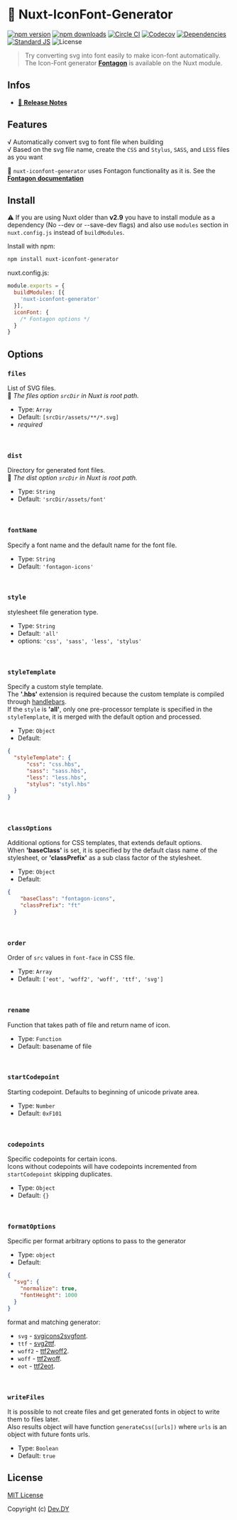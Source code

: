 # 🐾 Nuxt-IconFont-Generator
[![npm version][npm-version-src]][npm-version-href]
[![npm downloads][npm-downloads-src]][npm-downloads-href]
[![Circle CI][circle-ci-src]][circle-ci-href]
[![Codecov][codecov-src]][codecov-href]
[![Dependencies][david-dm-src]][david-dm-href]
[![Standard JS][standard-js-src]][standard-js-href]
![License][license-src]

> Try converting svg into font easily to make icon-font automatically. 
> The Icon-Font generator [**Fontagon**](https://github.com/kdydesign/fontagon) is available on the Nuxt module.

## Infos
- [📖 **Release Notes**](./CHANGELOG.md)

## Features
√ Automatically convert svg to font file when building<br>
√ Based on the svg file name, create the `CSS` and `Stylus`, `SASS`, and `LESS` files as you want

🔔 `nuxt-iconfont-generator` uses Fontagon functionality as it is. See the [**Fontagon documentation**](https://github.com/kdydesign/fontagon/tree/master/packages/fontagon)

## Install
⚠️ If you are using Nuxt older than **v2.9** you have to install module as a dependency (No --dev or --save-dev flags) and also use `modules` section in` nuxt.config.js` instead of `buildModules`.

Install with npm:

```bash
npm install nuxt-iconfont-generator
```

nuxt.config.js:

```js
module.exports = {
  buildModules: [{
    'nuxt-iconfont-generator'
  }],
  iconFont: {
    /* Fontagon options */
  }
}
```

## Options

### `files`
List of SVG files.<br>
🔔 *The files option `srcDir` in Nuxt is root path.*

* Type: `Array`
* Default: `[srcDir/assets/**/*.svg]`
* *required*

<br>

### `dist`
Directory for generated font files.<br>
🔔 *The dist option `srcDir` in Nuxt is root path.*

* Type: `String`
* Default: `'srcDir/assets/font'`

<br>

### `fontName`
Specify a font name and the default name for the font file.

* Type: `String`
* Default: `'fontagon-icons'`

<br>

### `style`
stylesheet file generation type.

* Type: `String`
* Default: `'all'`
* options: `'css', 'sass', 'less', 'stylus'`

<br>

### `styleTemplate`
Specify a custom style template.
<br>
The **'.hbs'** extension is required because the custom template is compiled through [handlebars](https://handlebarsjs.com/).
<br>
If the `style` is **'all'**, only one pre-processor template is specified in the `styleTemplate`, 
it is merged with the default option and processed.

* Type: `Object`
* Default: 
```json
{
  "styleTemplate": {
      "css": "css.hbs",
      "sass": "sass.hbs",
      "less": "less.hbs",
      "stylus": "styl.hbs"
  }
}
```

<br>

### `classOptions`
Additional options for CSS templates, that extends default options.
<br>
When **'baseClass'** is set, it is specified by the default class name of the stylesheet, 
or **'classPrefix'** as a sub class factor of the stylesheet.

* Type: `Object`
* Default: 
```json
{
    "baseClass": "fontagon-icons",
    "classPrefix": "ft"
  }
```

<br>

### `order`
Order of `src` values in `font-face` in CSS file.

* Type: `Array`
* Default: `['eot', 'woff2', 'woff', 'ttf', 'svg']`

<br>

### `rename`
Function that takes path of file and return name of icon.

* Type: `Function`
* Default: basename of file

<br>

### `startCodepoint`
Starting codepoint. Defaults to beginning of unicode private area.

* Type: `Number`
* Default: `0xF101`

<br>

### `codepoints`
Specific codepoints for certain icons.
<br>
Icons without codepoints will have codepoints incremented from `startCodepoint` skipping duplicates.

* Type: `Object`
* Default: `{}`

<br>

### `formatOptions`
Specific per format arbitrary options to pass to the generator

* Type: `object`
* Default:
```json
{
  "svg": {
    "normalize": true,
    "fontHeight": 1000
  }
}
```

format and matching generator:
- `svg` - [svgicons2svgfont](https://github.com/nfroidure/svgicons2svgfont).
- `ttf` - [svg2ttf](https://github.com/fontello/svg2ttf).
- `woff2` - [ttf2woff2](https://github.com/nfroidure/ttf2woff2).
- `woff` - [ttf2woff](https://github.com/fontello/ttf2woff).
- `eot` - [ttf2eot](https://github.com/fontello/ttf2eot).

<br>

### `writeFiles`
It is possible to not create files and get generated fonts in object to write them to files later.
<br>
Also results object will have function `generateCss([urls])` where `urls` is an object with future fonts urls.

* Type: `Boolean`
* Default: `true`

## License

[MIT License](./LICENSE)

Copyright (c) [Dev.DY](https://kdydesign.github.io/)

<!-- Badges -->
[npm-version-src]: https://img.shields.io/npm/v/nuxt-alias?style=flat-square
[npm-version-href]: https://npmjs.com/package/nuxt-alias
[npm-downloads-src]: https://img.shields.io/npm/dt/nuxt-alias?style=flat-square
[npm-downloads-href]: https://npmjs.com/package/nuxt-alias
[circle-ci-src]: https://img.shields.io/circleci/project/github/kdydesign/nuxt-iconfont-generator/master.svg?style=flat-square
[circle-ci-href]: https://circleci.com/gh/kdydesign/nuxt-iconfont-generator/tree/master
[codecov-src]: https://img.shields.io/codecov/c/github/kdydesign/nuxt-iconfont-generator.svg?style=flat-square
[codecov-href]: https://codecov.io/gh/kdydesign/nuxt-iconfont-generator
[david-dm-src]: https://david-dm.org/kdydesign/nuxt-iconfont-generator/status.svg?style=flat-square
[david-dm-href]: https://david-dm.org/kdydesign/nuxt-iconfont-generator
[standard-js-src]: https://img.shields.io/badge/code_style-standard-brightgreen.svg?style=flat-square
[standard-js-href]: https://standardjs.com
[license-src]: https://img.shields.io/npm/l/nuxt-alias?style=flat-square
